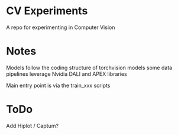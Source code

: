 # CV Experiments

A repo for experimenting in Computer Vision

# Notes

Models follow the coding structure of torchvision models
some data pipelines leverage Nvidia DALI and APEX libraries

Main entry point is via the train_xxx scripts

# ToDo

Add Hiplot / Captum?
